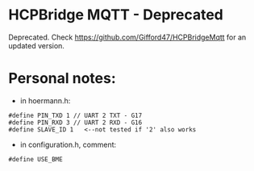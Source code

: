 # HCPBridge MQTT - Deprecated
Deprecated. Check https://github.com/Gifford47/HCPBridgeMqtt for an updated version.

# Personal notes:

- in hoermann.h:
```
#define PIN_TXD 1 // UART 2 TXT - G17
#define PIN_RXD 3 // UART 2 RXD - G16
#define SLAVE_ID 1   <--not tested if '2' also works
```

- in configuration.h, comment:  
```
#define USE_BME
```
